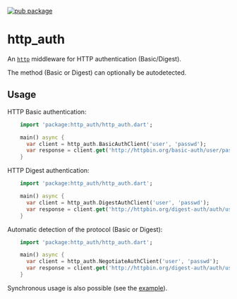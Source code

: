 [![pub package](https://img.shields.io/pub/v/http_auth.svg)](https://pub.dartlang.org/packages/http_auth)

# http_auth

An [`http`](https://pub.dartlang.org/packages/http) middleware for HTTP authentication (Basic/Digest).

The method (Basic or Digest) can optionally be autodetected.

## Usage

HTTP Basic authentication:

```dart
    import 'package:http_auth/http_auth.dart';

    main() async {
      var client = http_auth.BasicAuthClient('user', 'passwd');
      var response = client.get('http://httpbin.org/basic-auth/user/passwd');
    }
```

HTTP Digest authentication:

```dart
    import 'package:http_auth/http_auth.dart';

    main() async {
      var client = http_auth.DigestAuthClient('user', 'passwd');
      var response = client.get('http://httpbin.org/digest-auth/auth/user/passwd');
    }
```

Automatic detection of the protocol (Basic or Digest):

```dart
    import 'package:http_auth/http_auth.dart';

    main() async {
      var client = http_auth.NegotiateAuthClient('user', 'passwd');
      var response = client.get('http://httpbin.org/digest-auth/auth/user/passwd');
    }
```

Synchronous usage is also possible (see the [example](example/http_auth_example.dart)).

